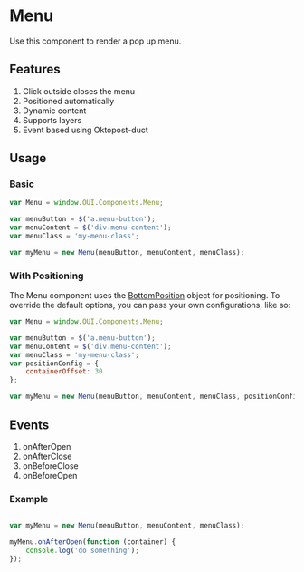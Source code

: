 # Menu
Use this component to render a pop up menu.

## Features
1. Click outside closes the menu
2. Positioned automatically 
3. Dynamic content
4. Supports layers
5. Event based using Oktopost-duct

## Usage

### Basic
```JavaScript
var Menu = window.OUI.Components.Menu;

var menuButton = $('a.menu-button');
var menuContent = $('div.menu-content');
var menuClass = 'my-menu-class';

var myMenu = new Menu(menuButton, menuContent, menuClass);
```

### With Positioning
The Menu component uses the [BottomPosition](POS.md) object for positioning. To override the default options, you can pass your own configurations, like so:

```JavaScript
var Menu = window.OUI.Components.Menu;

var menuButton = $('a.menu-button');
var menuContent = $('div.menu-content');
var menuClass = 'my-menu-class';
var positionConfig = {
	containerOffset: 30
};

var myMenu = new Menu(menuButton, menuContent, menuClass, positionConfig);
```

## Events

1. onAfterOpen
2. onAfterClose
3. onBeforeClose
4. onBeforeOpen

### Example

```JavaScript

var myMenu = new Menu(menuButton, menuContent, menuClass);

myMenu.onAfterOpen(function (container) {
	console.log('do something');
});
```